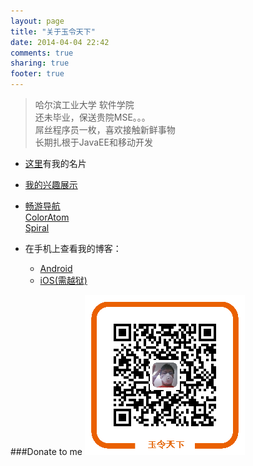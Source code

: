 ```yaml
---
layout: page
title: "关于玉令天下"
date: 2014-04-04 22:42
comments: true
sharing: true
footer: true
---
```


>哈尔滨工业大学 软件学院  
>还未毕业，保送贵院MSE。。。  
>屌丝程序员一枚，喜欢接触新鲜事物  
>长期扎根于JavaEE和移动开发  

- [这里](http://about.me/yulingtianxia/)有我的名片  

- [我的兴趣展示](http://yulingtianxia.com/about/aboutme.html)  

- 	[畅游导航](http://changyou.yulingtianxia.com)  
	[ColorAtom](http://coloratom.yulingtianxia.com)  
	[Spiral](https://github.com/yulingtianxia/Spiral)  

- 在手机上查看我的博客：
	- [Android](/download/blog_android.apk)    
	- [iOS(需越狱)](/download/玉令天下的Blog_0.3_iosbrk.ipa)  

###Donate to me
![向我付款](/images/about/zhifubao.png)  

 
 